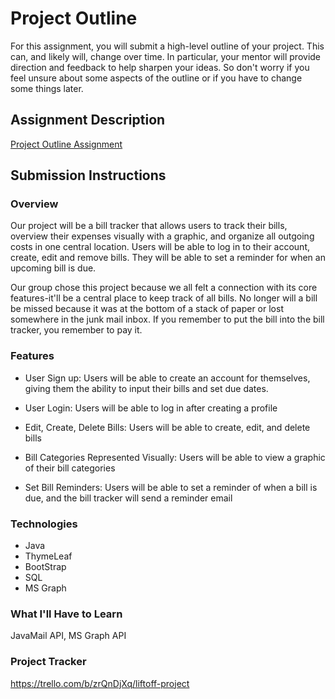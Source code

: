 # Project Outline
For this assignment, you will submit a high-level outline of your project. This can, and likely will, change over time. In particular, your mentor will provide direction and feedback to help sharpen your ideas. So don't worry if you feel unsure about some aspects of the outline or if you have to change some things later.

## Assignment Description
[Project Outline Assignment](https://education.launchcode.org/liftoff/modules/assignments/project-outline)

## Submission Instructions

### Overview
Our project will be a bill tracker that allows users to track their bills, overview their expenses visually with a graphic, and organize all outgoing costs in one central location. Users will be able to log in to their account, create, edit and remove bills. They will be able to set a reminder for when an upcoming bill is due.

Our group chose this project because we all felt a connection with its core features-it'll be a central place to keep track of all bills. No longer will a bill be missed because it was at the bottom of a stack of paper or lost somewhere in the junk mail inbox. If you remember to put the bill into the bill tracker, you remember to pay it.

### Features
- User Sign up: Users will be able to create an account for themselves, giving them the ability to input their bills and set due dates.

- User Login: Users will be able to log in after creating a profile

- Edit, Create, Delete Bills: Users will be able to create, edit, and delete bills

- Bill Categories Represented Visually: Users will be able to view a graphic of their bill categories

- Set Bill Reminders: Users will be able to set a reminder of when a bill is due, and the bill tracker will send a reminder email

### Technologies
- Java
- ThymeLeaf
- BootStrap
- SQL
- MS Graph

### What I'll Have to Learn
JavaMail API, MS Graph API

### Project Tracker
https://trello.com/b/zrQnDjXq/liftoff-project
